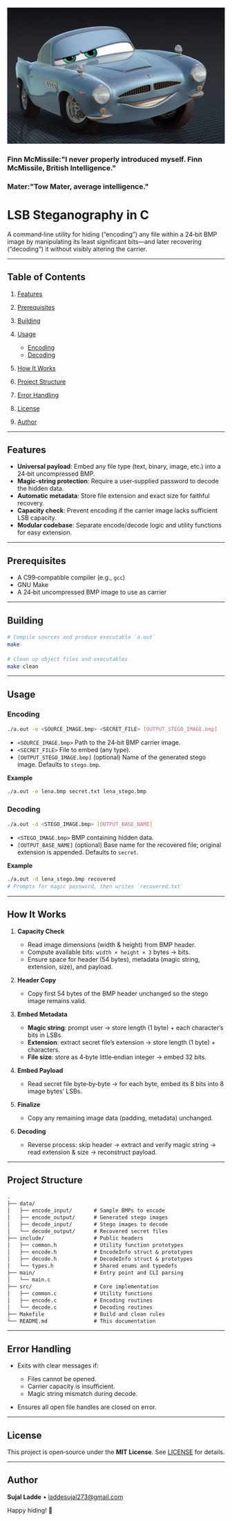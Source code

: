 

![Finn McMissile](https://github.com/Sujal-Ladde/Finn_McMissile-The_LSB_staegnographer/blob/main/Assets/Finn_Mcmissile.png)
### Finn McMissile:"I never properly introduced myself. Finn McMissile, British Intelligence."

### Mater:"Tow Mater, average intelligence."


# LSB Steganography in C

A command‑line utility for hiding (“encoding”) any file within a 24‑bit BMP image by manipulating its least significant bits—and later recovering (“decoding”) it without visibly altering the carrier.

---

## Table of Contents

1. [Features](#features)
2. [Prerequisites](#prerequisites)
3. [Building](#building)
4. [Usage](#usage)

   * [Encoding](#encoding)
   * [Decoding](#decoding)
5. [How It Works](#how-it-works)
6. [Project Structure](#project-structure)
7. [Error Handling](#error-handling)
8. [License](#license)
9. [Author](#author)

---

## Features

* **Universal payload**: Embed any file type (text, binary, image, etc.) into a 24‑bit uncompressed BMP.
* **Magic‑string protection**: Require a user‑supplied password to decode the hidden data.
* **Automatic metadata**: Store file extension and exact size for faithful recovery.
* **Capacity check**: Prevent encoding if the carrier image lacks sufficient LSB capacity.
* **Modular codebase**: Separate encode/decode logic and utility functions for easy extension.

---

## Prerequisites

* A C99‑compatible compiler (e.g., `gcc`)
* GNU Make
* A 24‑bit uncompressed BMP image to use as carrier

---

## Building

```bash
# Compile sources and produce executable `a.out`
make

# Clean up object files and executables
make clean
```

---

## Usage

### Encoding

```bash
./a.out -e <SOURCE_IMAGE.bmp> <SECRET_FILE> [OUTPUT_STEGO_IMAGE.bmp]
```

* `<SOURCE_IMAGE.bmp>`
  Path to the 24‑bit BMP carrier image.
* `<SECRET_FILE>`
  File to embed (any type).
* `[OUTPUT_STEGO_IMAGE.bmp]` (optional)
  Name of the generated stego image. Defaults to `stego.bmp`.

**Example**

```bash
./a.out -e lena.bmp secret.txt lena_stego.bmp
```

### Decoding

```bash
./a.out -d <STEGO_IMAGE.bmp> [OUTPUT_BASE_NAME]
```

* `<STEGO_IMAGE.bmp>`
  BMP containing hidden data.
* `[OUTPUT_BASE_NAME]` (optional)
  Base name for the recovered file; original extension is appended. Defaults to `secret`.

**Example**

```bash
./a.out -d lena_stego.bmp recovered
# Prompts for magic password, then writes `recovered.txt`
```

---

## How It Works

1. **Capacity Check**

   * Read image dimensions (width & height) from BMP header.
   * Compute available bits: `width × height × 3` bytes → bits.
   * Ensure space for header (54 bytes), metadata (magic string, extension, size), and payload.

2. **Header Copy**

   * Copy first 54 bytes of the BMP header unchanged so the stego image remains valid.

3. **Embed Metadata**

   * **Magic string**: prompt user → store length (1 byte) + each character’s bits in LSBs.
   * **Extension**: extract secret file’s extension → store length (1 byte) + characters.
   * **File size**: store as 4‑byte little‑endian integer → embed 32 bits.

4. **Embed Payload**

   * Read secret file byte‑by‑byte → for each byte, embed its 8 bits into 8 image bytes’ LSBs.

5. **Finalize**

   * Copy any remaining image data (padding, metadata) unchanged.

6. **Decoding**

   * Reverse process: skip header → extract and verify magic string → read extension & size → reconstruct payload.

---

## Project Structure

```
.
├── data/
│   ├── encode_input/       # Sample BMPs to encode
│   ├── encode_output/      # Generated stego images
│   ├── decode_input/       # Stego images to decode
│   └── decode_output/      # Recovered secret files
├── include/                # Public headers
│   ├── common.h            # Utility function prototypes
│   ├── encode.h            # EncodeInfo struct & prototypes
│   ├── decode.h            # DecodeInfo struct & prototypes
│   └── types.h             # Shared enums and typedefs
├── main/                   # Entry point and CLI parsing
│   └── main.c
├── src/                    # Core implementation
│   ├── common.c            # Utility functions
│   ├── encode.c            # Encoding routines
│   └── decode.c            # Decoding routines
├── Makefile                # Build and clean rules
└── README.md               # This documentation
```

---

## Error Handling

* Exits with clear messages if:

  * Files cannot be opened.
  * Carrier capacity is insufficient.
  * Magic string mismatch during decode.
* Ensures all open file handles are closed on error.

---

## License

This project is open‑source under the **MIT License**. See [LICENSE](LICENSE) for details.

---

## Author

**Sujal Ladde** • [laddesujal273@gmail.com](mailto:laddesujal273@gmail.com)

Happy hiding! 🚀

